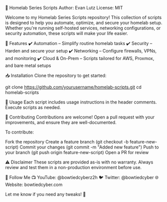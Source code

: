 📡 Homelab Series Scripts
Author: Evan Lutz
License: MIT

Welcome to my Homelab Series Scripts repository! This collection of scripts is designed to help you automate, optimize, and secure your homelab setup. Whether you're running self-hosted services, networking configurations, or security automation, these scripts will make your life easier.

🚀 Features
✔️ Automation – Simplify routine homelab tasks
✔️ Security – Harden and secure your setup
✔️ Networking – Configure firewalls, VPNs, and monitoring
✔️ Cloud & On-Prem – Scripts tailored for AWS, Proxmox, and bare metal setups

📥 Installation
Clone the repository to get started:

git clone https://github.com/yourusername/homelab-scripts.git
cd homelab-scripts

📌 Usage
Each script includes usage instructions in the header comments. Execute scripts as needed.

🤝 Contributing
Contributions are welcome! Open a pull request with your improvements, and ensure they are well-documented.

To contribute:

Fork the repository
Create a feature branch (git checkout -b feature-new-script)
Commit your changes (git commit -m "Added new feature")
Push to your branch (git push origin feature-new-script)
Open a PR for review

⚠️ Disclaimer
These scripts are provided as-is with no warranty. Always review and test them in a non-production environment before use.

🔗 Follow Me
📺 YouTube: @bowtiedcyberz2h
🐦 Twitter: @bowtiedcyber
🌐 Website: bowtiedcyber.com

Let me know if you need any tweaks! 🚀
